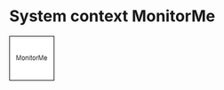 # System context MonitorMe

![System context](./../images/system-context.drawio.png "System context")